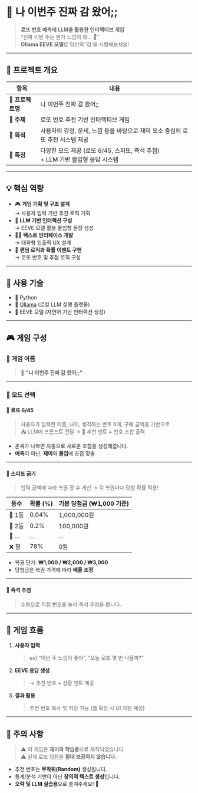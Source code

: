 # 💸 **나 이번주 진짜 감 왔어;;**

> **로또 번호 예측에 LLM을 활용한 인터랙티브 게임**  
> “진짜 이번 주는 뭔가 느낌이 와... 🤞”  
> **Ollama EEVE 모델**로 당신의 ‘감’을 시험해보세요!

---

## 🧠 **프로젝트 개요**

| 항목 | 내용 |
|------|------|
| 📌 **프로젝트명** | 나 이번주 진짜 감 왔어;; |
| 🎯 **주제** | 로또 번호 추천 기반 인터랙티브 게임 |
| 🎯 **목적** | 사용자의 감정, 운세, 느낌 등을 바탕으로 재미 요소 중심의 로또 추천 시스템 제공 |
| 🧩 **특징** | 다양한 모드 제공 (로또 6/45, 스피또, 즉석 추첨) <br> + LLM 기반 몰입형 응답 시스템 |

---

## 💡 **핵심 역량**

- 🎮 **게임 기획 및 구조 설계**  
  → 사용자 입력 기반 추천 로직 기획  
- 🧠 **LLM 기반 인터랙션 구성**  
  → EEVE 모델 활용 몰입형 문장 생성  
- 🧑‍💻 **텍스트 인터페이스 개발**  
  → 대화형 입출력 UX 설계  
- 🎲 **랜덤 로직과 확률 이벤트 구현**  
  → 로또 번호 및 추첨 로직 구성

---

## 🚀 **사용 기술**

- 🐍 Python
- 🧠 [Ollama](https://ollama.com/) (로컬 LLM 실행 플랫폼)
- 🤖 EEVE 모델 (자연어 기반 인터랙션 생성)

---

## 🎮 **게임 구성**

### 🎲 **게임 이름**
> 💬 **"나 이번주 진짜 감 왔어;;"**

---

### 🧩 **모드 선택**

#### 🎱 **로또 6/45**

> 사용자가 입력한 이름, 나이, 생각하는 번호 6개, 구매 금액을 기반으로  
> 📤 LLM에 프롬프트 전달 → 📩 추천 멘트 + 번호 조합 출력

- 운세가 나쁘면 자동으로 새로운 조합을 생성해줍니다.
- **예측**이 아닌, **재미**와 **몰입**에 초점 맞춤

---

#### 💸 **스피또 긁기**

> 입력 금액에 따라 복권 장 수 계산 → 각 복권마다 당첨 확률 적용!

| 등수 | 확률 (%) | 기본 당첨금 (₩1,000 기준) |
|------|----------|----------------------------|
| 🥇 1등 | 0.04% | 1,000,000원 |
| 🥈 2등 | 0.2% | 100,000원 |
| 🥉 ... | ... | ... |
| ❌ 꽝 | 78% | 0원 |

- 복권 단가: **₩1,000 / ₩2,000 / ₩3,000**  
- 당첨금은 복권 가격에 따라 **배율 조정**

---

#### 🧧 **즉석 추첨**

> 수동으로 직접 번호를 눌러 즉석 추첨을 합니다.

---

## 📌 **게임 흐름**

1. **사용자 입력**  
   > ex) “이번 주 느낌이 좋아”, “오늘 로또 몇 번 나올까?”

2. **EEVE 응답 생성**  
   > → 추천 번호 + 상황 멘트 제공

3. **결과 활용**  
   > 추천 번호 복사 및 저장 가능 (웹 확장 시 UI 지원 예정)

---

## 🚨 **주의 사항**

> ⚠️ 이 게임은 **재미와 학습용**으로 제작되었습니다.  
> ⚠️ 실제 로또 당첨을 **절대 보장하지 않습니다.**

- 추천 번호는 **무작위(Random)** 생성됩니다.  
- 통계/분석 기반이 아닌 **창의적 텍스트 생성**입니다.  
- **오락 및 LLM 실습용**으로 즐겨주세요! 🎈
